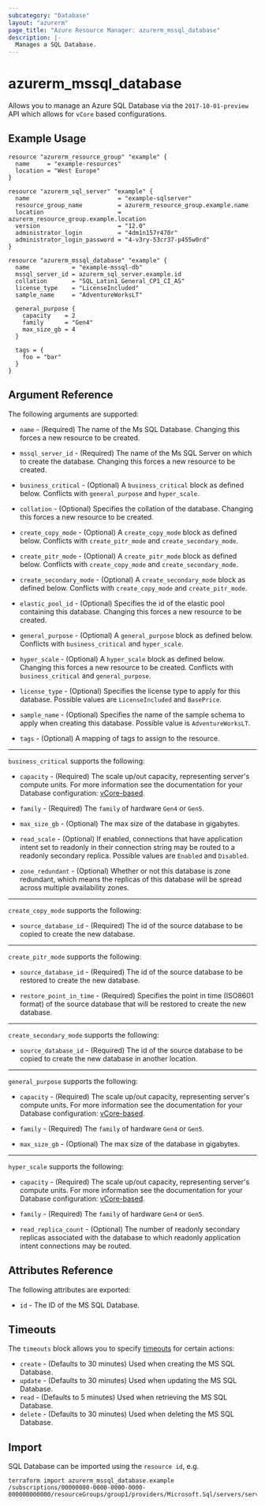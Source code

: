 ```yaml
---
subcategory: "Database"
layout: "azurerm"
page_title: "Azure Resource Manager: azurerm_mssql_database"
description: |-
  Manages a SQL Database.
---
```


# azurerm_mssql_database

Allows you to manage an Azure SQL Database via the `2017-10-01-preview` API which allows for `vCore` based configurations.

## Example Usage

```hcl
resource "azurerm_resource_group" "example" {
  name     = "example-resources"
  location = "West Europe"
}

resource "azurerm_sql_server" "example" {
  name                         = "example-sqlserver"
  resource_group_name          = azurerm_resource_group.example.name
  location                     = azurerm_resource_group.example.location
  version                      = "12.0"
  administrator_login          = "4dm1n157r470r"
  administrator_login_password = "4-v3ry-53cr37-p455w0rd"
}

resource "azurerm_mssql_database" "example" {
  name            = "example-mssql-db"
  mssql_server_id = azurerm_sql_server.example.id
  collation       = "SQL_Latin1_General_CP1_CI_AS"
  license_type    = "LicenseIncluded"
  sample_name     = "AdventureWorksLT"

  general_purpose {
    capacity    = 2
    family      = "Gen4"
    max_size_gb = 4
  }

  tags = {
    foo = "bar"
  }
}
```

## Argument Reference

The following arguments are supported:

* `name` - (Required) The name of the Ms SQL Database. Changing this forces a new resource to be created.

* `mssql_server_id` - (Required) The name of the Ms SQL Server on which to create the database. Changing this forces a new resource to be created.

* `business_critical` - (Optional) A `business_critical` block as defined below. Conflicts with `general_purpose` and `hyper_scale`.

* `collation` - (Optional) Specifies the collation of the database. Changing this forces a new resource to be created.

* `create_copy_mode` - (Optional) A `create_copy_mode` block as defined below. Conflicts with `create_pitr_mode` and `create_secondary_mode`.

* `create_pitr_mode` - (Optional) A `create_pitr_mode` block as defined below. Conflicts with `create_copy_mode` and `create_secondary_mode`.

* `create_secondary_mode` - (Optional) A `create_secondary_mode` block as defined below. Conflicts with `create_copy_mode` and `create_pitr_mode`.

* `elastic_pool_id` - (Optional) Specifies the id of the elastic pool containing this database. Changing this forces a new resource to be created.

* `general_purpose` - (Optional) A `general_purpose` block as defined below. Conflicts with `business_critical` and `hyper_scale`.

* `hyper_scale` - (Optional) A `hyper_scale` block as defined below. Changing this forces a new resource to be created. Conflicts with `business_critical` and `general_purpose`.

* `license_type` - (Optional) Specifies the license type to apply for this database. Possible values are `LicenseIncluded` and `BasePrice`.

* `sample_name` - (Optional) Specifies the name of the sample schema to apply when creating this database. Possible value is `AdventureWorksLT`.

* `tags` - (Optional) A mapping of tags to assign to the resource.

---
`business_critical` supports the following:

* `capacity` - (Required) The scale up/out capacity, representing server's compute units. For more information see the documentation for your Database configuration: [vCore-based](https://docs.microsoft.com/en-us/azure/sql-database/sql-database-service-tiers-vcore).

* `family` - (Required) The `family` of hardware `Gen4` or `Gen5`.

* `max_size_gb` - (Optional) The max size of the database in gigabytes.

* `read_scale` - (Optional) If enabled, connections that have application intent set to readonly in their connection string may be routed to a readonly secondary replica. Possible values are `Enabled` and `Disabled`.

* `zone_redundant` - (Optional) Whether or not this database is zone redundant, which means the replicas of this database will be spread across multiple availability zones.

---
`create_copy_mode` supports the following:

* `source_database_id` - (Required) The id of the source database to be copied to create the new database.

---
`create_pitr_mode` supports the following:

* `source_database_id` - (Required) The id of the source database to be restored to create the new database.

* `restore_point_in_time` - (Required) Specifies the point in time (ISO8601 format) of the source database that will be restored to create the new database.

---
`create_secondary_mode` supports the following:

* `source_database_id` - (Required) The id of the source database to be copied to create the new database in another location.

---
`general_purpose` supports the following:

* `capacity` - (Required) The scale up/out capacity, representing server's compute units. For more information see the documentation for your Database configuration: [vCore-based](https://docs.microsoft.com/en-us/azure/sql-database/sql-database-service-tiers-vcore).

* `family` - (Required) The `family` of hardware `Gen4` or `Gen5`.

* `max_size_gb` - (Optional) The max size of the database in gigabytes.

---
`hyper_scale` supports the following:

* `capacity` - (Required) The scale up/out capacity, representing server's compute units. For more information see the documentation for your Database configuration: [vCore-based](https://docs.microsoft.com/en-us/azure/sql-database/sql-database-service-tiers-vcore).

* `family` - (Required) The `family` of hardware `Gen4` or `Gen5`.

* `read_replica_count` - (Optional) The number of readonly secondary replicas associated with the database to which readonly application intent connections may be routed. 


## Attributes Reference

The following attributes are exported:

* `id` - The ID of the MS SQL Database.

## Timeouts

The `timeouts` block allows you to specify [timeouts](https://www.terraform.io/docs/configuration/resources.html#timeouts) for certain actions:

* `create` - (Defaults to 30 minutes) Used when creating the MS SQL Database.
* `update` - (Defaults to 30 minutes) Used when updating the MS SQL Database.
* `read` - (Defaults to 5 minutes) Used when retrieving the MS SQL Database.
* `delete` - (Defaults to 30 minutes) Used when deleting the MS SQL Database.

## Import

SQL Database can be imported using the `resource id`, e.g.

```shell
terraform import azurerm_mssql_database.example /subscriptions/00000000-0000-0000-0000-000000000000/resourceGroups/group1/providers/Microsoft.Sql/servers/server1/databases/example1
```
